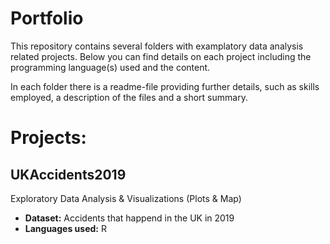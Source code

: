 # Portfolio

This repository contains several folders with examplatory data analysis related projects. Below you can find details on each project including the programming language(s) used and the content.

In each folder there is a readme-file providing further details, such as skills employed, a description of the files and a short summary.

# Projects:

## UKAccidents2019
Exploratory Data Analysis & Visualizations (Plots & Map)
- **Dataset:** Accidents that happend in the UK in 2019
- **Languages used:** R
